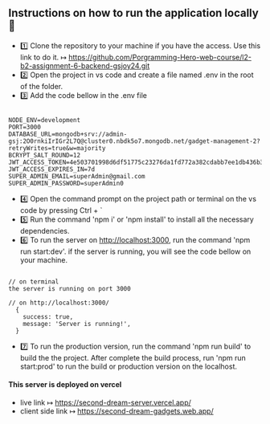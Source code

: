 ## Instructions on how to run the application locally 📝

- 1️⃣ Clone the repository to your machine if you have the access. Use this link to do it.
  ↦ <https://github.com/Porgramming-Hero-web-course/l2-b2-assignment-6-backend-gsjoy24.git>
- 2️⃣ Open the project in vs code and create a file named .env in the root of the folder.
- 3️⃣ Add the code bellow in the .env file

```

NODE_ENV=development
PORT=3000
DATABASE_URL=mongodb+srv://admin-gsj:2O0rnkiIrIGr2L7Q@cluster0.nbdk5o7.mongodb.net/gadget-management-2?retryWrites=true&w=majority
BCRYPT_SALT_ROUND=12
JWT_ACCESS_TOKEN=4e503701998d6df51775c23276da1fd772a382cdabb7ee1db436b32b94a31924
JWT_ACCESS_EXPIRES_IN=7d
SUPER_ADMIN_EMAIL=superAdmin@gmail.com
SUPER_ADMIN_PASSWORD=superAdmin0

```

- 4️⃣ Open the command prompt on the project path or terminal on the vs code by pressing Ctrl + `
- 5️⃣ Run the command 'npm i' or 'npm install' to install all the necessary dependencies.
- 6️⃣ To run the server on <http://localhost:3000>, run the command 'npm run start:dev'. if the server is running, you will see the code bellow on your machine.

```

// on terminal
the server is running on port 3000

// on http://localhost:3000/
  {
    success: true,
    message: 'Server is running!',
  }

```

- 7️⃣ To run the production version, run the command 'npm run build' to build the the project. After complete the build process, run 'npm run start:prod' to run the build or production version on the localhost.

#### This server is deployed on vercel

- live link ↦ <https://second-dream-server.vercel.app/>
- client side link ↦ <https://second-dream-gadgets.web.app/>
